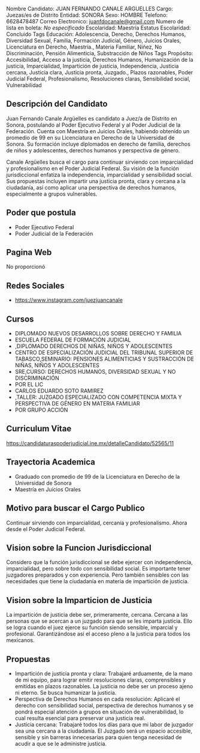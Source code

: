 Nombre Candidato: JUAN FERNANDO CANALE ARGUELLES
Cargo: Juezas/es de Distrito
Entidad: SONORA
Sexo: HOMBRE
Telefono: 6628478487
Correo Electronico: juanfdocanale@gmail.com
Numero de lista en boleta: *No especificado*
Escolaridad: Maestría
Estatus Escolaridad: Concluido
Tags Educación: Adolescencia, Derecho, Derechos Humanos, Diversidad Sexual, Familia, Formación Judicial, Género, Juicios Orales, Licenciatura en Derecho, Maestría., Materia Familiar, Niñez, No Discriminación, Pensión Alimenticia, Substracción de Niños
Tags Propósito: Accesibilidad, Acceso a la justicia, Derechos Humanos, Humanización de la justicia, Imparcialidad, Impartición de justicia, Independencia, Justicia cercana, Justicia clara, Justicia pronta, Juzgado., Plazos razonables, Poder Judicial Federal, Profesionalismo, Resoluciones claras, Sensibilidad social, Vulnerabilidad


## Descripción del Candidato 

Juan Fernando Canale Argüelles es candidato a Juez/a de Distrito en Sonora, postulando al Poder Ejecutivo Federal y al Poder Judicial de la Federación. Cuenta con Maestría en Juicios Orales, habiendo obtenido un promedio de 99 en su Licenciatura en Derecho de la Universidad de Sonora. Su formación incluye diplomados en derecho de familia, derechos de niños y adolescentes, derechos humanos y perspectiva de género.

Canale Argüelles busca el cargo para continuar sirviendo con imparcialidad y profesionalismo en el Poder Judicial Federal. Su visión de la función jurisdiccional enfatiza la independencia, imparcialidad y sensibilidad social. Sus propuestas incluyen impartir una justicia pronta, clara y cercana a la ciudadanía, así como aplicar una perspectiva de derechos humanos, especialmente a grupos vulnerables.


## Poder que postula

- Poder Ejecutivo Federal
- Poder Judicial de la Federación


## Pagina Web

No proporcionó


## Redes Sociales

- https://www.instagram.com/juezjuancanale


## Cursos

- DIPLOMADO NUEVOS DESARROLLOS SOBRE DERECHO Y FAMILIA
- ESCUELA FEDERAL DE FORMACIÓN JUDICIAL
- ,DIPLOMADO DERECHOS DE NIÑAS, NIÑOS Y ADOLESCENTES
- CENTRO DE ESPECIALIZACIÓN JUDICIAL DEL TRIBUNAL SUPERIOR DE TABASCO,SEMINARIO: PENSIONES ALIMENTICIAS Y SUSTRACCIÓN DE NIÑAS, NIÑOS Y ADOLESCENTES
- SRE,CURSO: DERECHOS HUMANOS, DIVERSIDAD SEXUAL Y NO DISCRIMINACIÓN
- POR EL LIC
- CARLOS EDUARDO SOTO RAMIREZ
- ,TALLER: JUZGADO ESPECIALIZADO CON COMPETENCIA MIXTA Y PERSPECTIVA DE GÉNERO EN MATERIA FAMILIAR
- POR GRUPO ACCIÓN


## Curriculum Vitae

https://candidaturaspoderjudicial.ine.mx/detalleCandidato/52565/11


## Trayectoria Academica

- Graduado con promedio de 99 de la Licenciatura en Derecho de la Universidad de Sonora
- Maestría en Juicios Orales


## Motivo para buscar el Cargo Publico

Continuar sirviendo con imparcialidad, cercanía y profesionalismo. Ahora desde el Poder Judicial Federal.


## Vision sobre la Funcion Jurisdiccional

Considero que la función jurisdiccional se debe ejercer con independencia, imparcialidad, pero sobre todo con sensibilidad social. Es importante tener juzgadores preparados y con experiencia. Pero también sensibles con las necesidades que tiene la ciudadanía en materia de impartición de justicia.


## Vision sobre la Imparticion de Justicia

La impartición de justicia debe ser, primeramente, cercana. Cercana a las personas que se acercan a un juzgado para que se les imparta justicia. Ello se logra cuando el juez ejerce su función siendo sensible, imparcial y profesional. Garantizándose así el acceso pleno a la justicia para todos los mexicanos.


## Propuestas

- Impartición de justicia pronta y clara: Trabajaré arduamente, de la mano de mi equipo, para lograr emitir resoluciones claras, comprensibles y emitidas en plazos razonables. La justicia no debe ser un proceso ajeno ni eterno. Se busca humanizar la justicia.
- Perspectiva de Derechos Humanos en cada resolución: Aplicaré el derecho con sensibilidad social, perspectiva de derechos humanos y se pondrá especial atención a grupos en situación de vulnerabilidad, lo cual resulta esencial para preservar una justicia real.
- Justicia cercana: Trabajaré todos los días para que mi labor de juzgador sea una cercana a la ciudadanía. El Juzgado será un espacio accesible, sensible y sin barreras innecesarias para quien tenga necesidad de acudir a que se le administre justicia.

